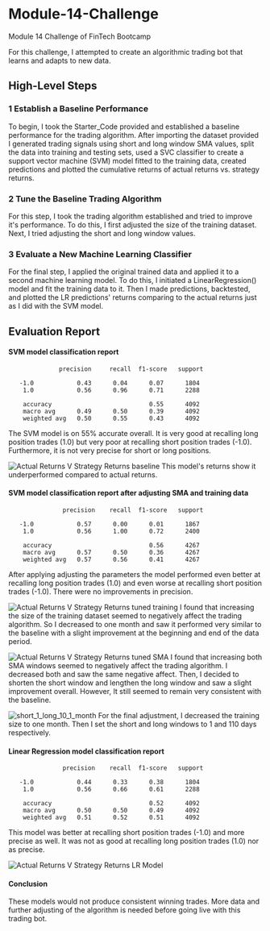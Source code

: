 # Module-14-Challenge
Module 14 Challenge of FinTech Bootcamp

For this challenge, I attempted to create an algorithmic trading bot that learns and adapts to new data.

## High-Level Steps
### 1 Establish a Baseline Performance
To begin, I took the Starter_Code provided and established a baseline performance for the trading algorithm. After importing the dataset provided I generated trading signals using short and long window SMA values, split the data into training and testing sets, used a SVC classifier to create a support vector machine (SVM) model fitted to the training data, created predictions and plotted the cumulative returns of actual returns vs. strategy returns.

### 2 Tune the Baseline Trading Algorithm
For this step, I took the trading algorithm established and tried to improve it's performance. To do this, I first adjusted the size of the training dataset. Next, I tried adjusting the short and long window values. 

### 3 Evaluate a New Machine Learning Classifier
For the final step, I applied the original trained data and applied it to a second machine learning model. To do this, I initiated a LinearRegression() model and fit the training data to it. Then I made predictions, backtested, and plotted the LR predictions' returns comparing to the actual returns just as I did with the SVM model. 

## Evaluation Report
#### SVM model classification report
                  precision     recall  f1-score   support

       -1.0            0.43      0.04      0.07      1804
        1.0            0.56      0.96      0.71      2288

        accuracy                           0.55      4092
        macro avg      0.49      0.50      0.39      4092
        weighted avg   0.50      0.55      0.43      4092

The SVM model is on 55% accurate overall. It is very good at recalling long position trades (1.0) but very poor at recalling short position trades (-1.0). Furthermore, it is not very precise for short or long positions.


![Actual Returns V  Strategy Returns baseline](https://github.com/JulHendrickson/Module-14-Challenge/assets/81846691/56dd9c21-a1f0-48a9-8146-23253c5aa457)
This model's returns show it underperformed compared to actual returns.

#### SVM model classification report after adjusting SMA and training data
                   precision    recall  f1-score   support

       -1.0            0.57      0.00      0.01      1867
        1.0            0.56      1.00      0.72      2400

        accuracy                           0.56      4267
        macro avg      0.57      0.50      0.36      4267
        weighted avg   0.57      0.56      0.41      4267
        
After applying adjusting the parameters the model performed even better at recalling long position trades (1.0) and even worse at recalling short position trades (-1.0). There were no improvements in precision.


![Actual Returns V  Strategy Returns tuned training](https://github.com/JulHendrickson/Module-14-Challenge/assets/81846691/40766a85-f48d-4912-985f-3fc567031e92)
I found that increasing the size of the training dataset seemed to negatively affect the trading algorithm. So I decreased to one month and saw it performed very similar to the baseline with a slight improvement at the beginning and end of the data period. 


![Actual Returns V  Strategy Returns tuned SMA](https://github.com/JulHendrickson/Module-14-Challenge/assets/81846691/95e3fd18-19c8-4438-88fe-606ed32d92f8)
I found that increasing both SMA windows seemed to negatively affect the trading algorithm. I decreased both and saw the same negative affect. Then, I decided to shorten the short window and lengthen the long window and saw a slight improvement overall. However, It still seemed to remain very consistent with the baseline.

![short_1_long_10_1_month](https://github.com/JulHendrickson/Module-14-Challenge/assets/81846691/38af814e-b2b0-4ee7-bafe-7496b47d2da2)
For the final adjustment, I decreased the training size to one month. Then I set the short and long windows to 1 and 110 days respectively.

#### Linear Regression model classification report
                   precision    recall  f1-score   support

       -1.0            0.44      0.33      0.38      1804
        1.0            0.56      0.66      0.61      2288

        accuracy                           0.52      4092
        macro avg      0.50      0.50      0.49      4092
        weighted avg   0.51      0.52      0.51      4092
        
This model was better at recalling short position trades (-1.0) and more precise as well. It was not as good at recalling long position trades (1.0) nor as precise. 

![Actual Returns V  Strategy Returns LR Model](https://github.com/JulHendrickson/Module-14-Challenge/assets/81846691/ae889b56-6e17-4f06-858e-640c341ff46e)
#### Conclusion
These models would not produce consistent winning trades. More data and further adjusting of the algorithm is needed before going live with this trading bot.

